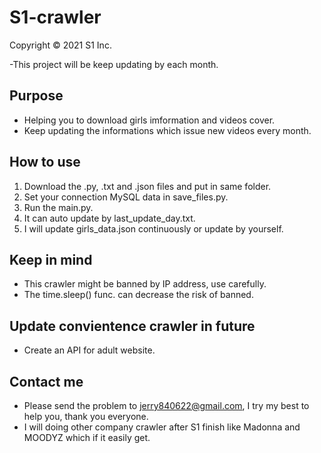 # S1-crawler
Copyright © 2021 S1 Inc.

-This project will be keep updating by each month.

## Purpose
- Helping you to download girls imformation and videos cover.
- Keep updating the informations which issue new videos every month.

## How to use
1. Download the .py, .txt and .json files and put in same folder.
2. Set your connection MySQL data in save_files.py.
3. Run the main.py.
4. It can auto update by last_update_day.txt.
5. I will update girls_data.json continuously or update by yourself.

## Keep in mind
- This crawler might be banned by IP address, use carefully.
- The time.sleep() func. can decrease the risk of banned.

## Update convientence crawler in future
- Create an API for adult website.

## Contact me
- Please send the problem to jerry840622@gmail.com, I try my best to help you, thank you everyone.
- I will doing other company crawler after S1 finish like Madonna and MOODYZ which if it easily get.
